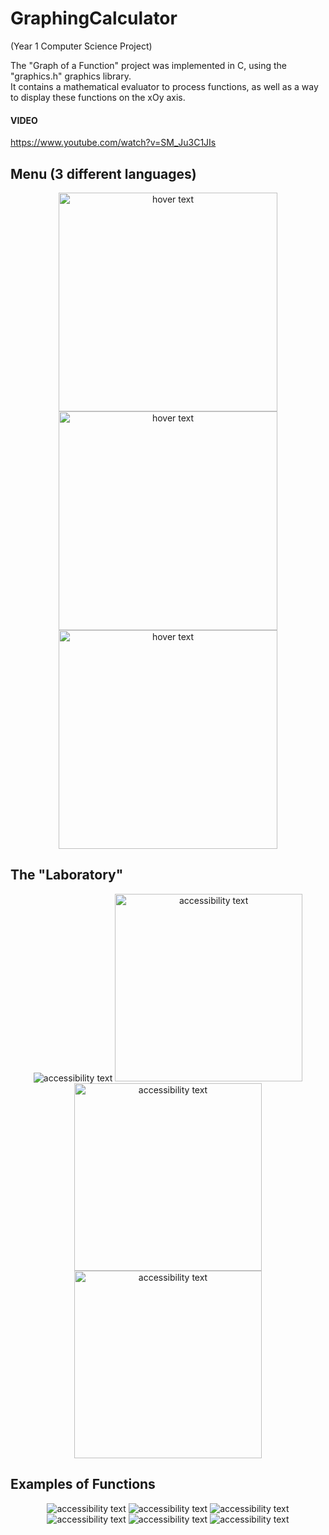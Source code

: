# GraphingCalculator
(Year 1 Computer Science Project)

The "Graph of a Function" project was implemented in C, using the "graphics.h" graphics library. \
It contains a mathematical evaluator to process functions, as well as a way to display these functions on the xOy axis.


#### VIDEO
https://www.youtube.com/watch?v=SM_Ju3C1JIs

## Menu (3 different languages)

<p align="center">
  <img src="https://github.com/FrentescuCezar/GraphingCalculator/blob/main/Jpg/Romana/Menu_Romana.jpg?raw=true" width="350" title="hover text">
  <img src="https://github.com/FrentescuCezar/GraphingCalculator/blob/main/Jpg/Engleza/Menu_Engleza.jpg?raw=true" width="350" title="hover text">
  <img src="https://github.com/FrentescuCezar/GraphingCalculator/blob/main/Jpg/Franceza/Menu_Franceza.jpg?raw=true" width="350" title="hover text">
</p>


## The "Laboratory"
<p align="center">
  <img src="https://raw.githubusercontent.com/FrentescuCezar/GraphingCalculator/main/Jpg/Engleza/Incepe_Engleza_Hint.jpg" alt="accessibility text">
  <img src="https://github.com/FrentescuCezar/GraphingCalculator/blob/main/Jpg/Engleza/AnimatieMonitor/35.jpg" width="300" alt="accessibility text">
  <img src="https://github.com/FrentescuCezar/GraphingCalculator/blob/main/Jpg/Engleza/AnimatieMonitor/37.jpg" width="300" alt="accessibility text">
  <img src="https://github.com/FrentescuCezar/GraphingCalculator/blob/main/Jpg/Engleza/AnimatieMonitor/41.jpg" width="300" alt="accessibility text">
</p>

## Examples of Functions
<p align="center">
  <img src="https://github.com/FrentescuCezar/GraphingCalculator/blob/main/Jpg/TESTE/FUNCTII/Layer%2018.png?raw=true" alt="accessibility text">
  <img src="https://github.com/FrentescuCezar/GraphingCalculator/blob/main/Jpg/TESTE/FUNCTII/Layer%2019.png?raw=true" alt="accessibility text">
  <img src="https://github.com/FrentescuCezar/GraphingCalculator/blob/main/Jpg/TESTE/FUNCTII/Layer%2022.png?raw=true" alt="accessibility text">
  <img src="https://github.com/FrentescuCezar/GraphingCalculator/blob/main/Jpg/TESTE/FUNCTII/Layer%2023.png?raw=true" alt="accessibility text">
  <img src="https://github.com/FrentescuCezar/GraphingCalculator/blob/main/Jpg/TESTE/FUNCTII/Layer%2036.png?raw=true" alt="accessibility text">
  <img src="https://github.com/FrentescuCezar/GraphingCalculator/blob/main/Jpg/TESTE/FUNCTII/Layer%2037.png?raw=true" alt="accessibility text">
</p>
